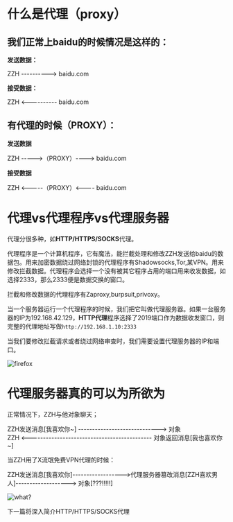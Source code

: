 # 什么是代理（proxy）

## 我们正常上baidu的时候情况是这样的：

**发送数据：**

ZZH ----------> baidu.com

**接受数据：**

ZZH <---------- baidu.com


## 有代理的时候（PROXY）：

**发送数据**

ZZH ----->（PROXY）----> baidu.com

**接受数据**

ZZH <-----（PROXY）<---- baidu.com

# 代理vs代理程序vs代理服务器

代理分很多种，如**HTTP/HTTPS/SOCKS**代理。

代理程序是一个计算机程序，它有魔法，能拦截处理和修改ZZH发送给baidu的数据包。用来加密数据绕过网络封锁的代理程序有Shadowsocks,Tor,某VPN。用来修改拦截数据。代理程序会选择一个没有被其它程序占用的端口用来收发数据，如选择2333，那么2333便是数据交换的窗口。

拦截和修改数据的代理程序有Zaproxy,burpsuit,privoxy。

当一个服务器运行一个代理程序的时候，我们把它叫做代理服务器。如果一台服务器的IP为192.168.42.129，**HTTP代理**程序选择了2019端口作为数据收发窗口，则完整的代理地址写做`http://192.168.1.10:2333`

当我们要修改拦截请求或者绕过网络审查时，我们需要设置代理服务器的IP和端口。

![firefox](https://raw.githubusercontent.com/jjusec/issuer/master/zz.png)



# 代理服务器真的可以为所欲为


正常情况下，ZZH与他对象聊天；

ZZH发送消息[我喜欢你~] -----------------------------> 对象<br>
ZZH <-------------------------------------------- 对象返回消息[我也喜欢你~]<br>
     
     
当ZZH用了X流氓免费VPN代理的时候：

ZZH发送消息[我喜欢你]------------------>代理服务器篡改消息[ZZH喜欢男人]-------------------> 对象[???!!!!!]

![what?](https://raw.githubusercontent.com/jjusec/issuer/master/sticker1.webp)


下一篇将深入简介HTTP/HTTPS/SOCKS代理


